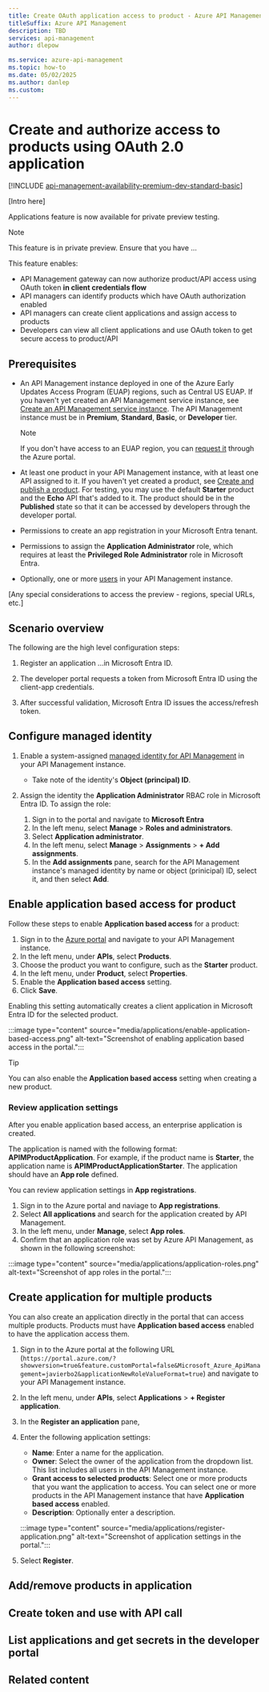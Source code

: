 ```yaml
---
title: Create OAuth application access to product - Azure API Management
titleSuffix: Azure API Management
description: TBD
services: api-management
author: dlepow

ms.service: azure-api-management
ms.topic: how-to
ms.date: 05/02/2025
ms.author: danlep
ms.custom: 
---
```


# Create and authorize access to products using OAuth 2.0 application 

[!INCLUDE [api-management-availability-premium-dev-standard-basic](../../includes/api-management-availability-premium-dev-standard-basic.md)]

[Intro here]


Applications feature is now available for private preview testing. 


> [!NOTE]
> This feature is in private preview. Ensure that you have ...

This feature enables:

* API Management gateway can now authorize product/API access using OAuth token **in client credentials flow**
* API managers can identify products which have OAuth authorization enabled
* API managers can create client applications and assign access to products
* Developers can view all client applications and use OAuth token to get secure access to product/API

## Prerequisites

- An API Management instance deployed in one of the Azure Early Updates Access Program (EUAP) regions, such as Central US EUAP. If you haven't yet created an API Management service instance, see [Create an API Management service instance](get-started-create-service-instance). The API Management instance must be in **Premium**, **Standard**, **Basic**, or **Developer** tier.

    > [!NOTE]
    > If you don't have access to an EUAP region, you can [request it](/troubleshoot/azure/general/region-access-request-process) through the Azure portal.

- At least one product in your API Management instance, with at least one API assigned to it. If you haven't yet created a product, see [Create and publish a product](api-management-howto-add-products.md). For testing, you may use the default **Starter** product and the **Echo** API that's added to it. The product should be in the **Published** state so that it can be accessed by developers through the developer portal.

- Permissions to create an app registration in your Microsoft Entra tenant.

- Permissions to assign the **Application Administrator** role, which requires at least the **Privileged Role Administrator** role in Microsoft Entra.

- Optionally, one or more [users](api-management-howto-create-or-invite-developers.md) in your API Management instance. 


[Any special considerations to access the preview - regions, special URLs, etc.]

## Scenario overview

The following are the high level configuration steps:

1. Register an application ...in Microsoft Entra ID.

1. The developer portal requests a token from Microsoft Entra ID using the client-app credentials.

1. After successful validation, Microsoft Entra ID issues the access/refresh token.


<!-- Clarify personas for API Management and developer portal. -->



## Configure managed identity

 1. Enable a system-assigned [managed identity for API Management](api-management-howto-use-managed-service-identity.md) in your API Management instance.
    
    * Take note of the identity's **Object (principal) ID**.
    
1. Assign the identity the **Application Administrator** RBAC role in Microsoft Entra ID. To assign the role:

    1. Sign in to the portal and navigate to **Microsoft Entra** 
    1. In the left menu, select **Manage** > **Roles and administrators**.
    1. Select **Application administrator**.
    1. In the left menu, select **Manage** > **Assignments** > **+ Add assignments**.
    1. In the **Add assignments** pane, search for the API Management instance's managed identity by name or object (prinicipal) ID, select it, and then select **Add**.


## Enable application based access for product

Follow these steps to enable **Application based access** for a product:

1. Sign in to the [Azure portal](https://portal.azure.com) and navigate to your API Management instance.
2. In the left menu, under **APIs**, select **Products**.
3. Choose the product you want to configure, such as the **Starter** product.
4. In the left menu, under **Product**, select **Properties**.
5. Enable the **Application based access** setting.
6. Click **Save**.

Enabling this setting automatically creates a client application in Microsoft Entra ID for the selected product.

:::image type="content" source="media/applications/enable-application-based-access.png" alt-text="Screenshot of enabling application based access in the portal.":::

> [!TIP]
> You can also enable the **Application based access** setting when creating a new product. 

### Review application settings

After you enable application based access, an enterprise application is created. 

The application is named with the following format: **APIMProductApplication<product-name>**. For example, if the product name is **Starter**, the application name is **APIMProductApplicationStarter**. The application should have an **App role** defined.

You can review application settings in **App registrations**.

1. Sign in to the Azure portal and naviage to **App registrations**.
1. Select **All applications** and search for the application created by API Management.
1. In the left menu, under **Manage**, select **App roles**.
1. Confirm that an application role was set by Azure API Management, as shown in the following screenshot:

:::image type="content" source="media/applications/application-roles.png" alt-text="Screenshot of app roles in the portal.":::

## Create application for multiple products

You can also create an application directly in the portal that can access multiple products. Products must have **Application based access** enabled to have the application access them.

1. Sign in to the Azure portal at the following URL (`https://portal.azure.com/?showversion=true&feature.customPortal=false&Microsoft_Azure_ApiManagement=javierbo2&applicationNewRoleValueFormat=true`) and navigate to your API Management instance.
1. In the left menu, under **APIs**, select **Applications** > **+ Register application**.
1. In the **Register an application** pane, 
1. Enter the following application settings:
    * **Name**: Enter a name for the application. 
    * **Owner**: Select the owner of the application from the dropdown list. This list includes all users in the API Management instance. 
    * **Grant access to selected products**: Select one or more products that you want the application to access. You can select one or more products in the API Management instance that have **Application based access** enabled.
    * **Description**: Optionally enter a description.

    :::image type="content" source="media/applications/register-application.png" alt-text="Screenshot of application settings in the portal.":::
1. Select **Register**.


<!-- Should the application then appear in the list of applications? -->



## Add/remove products in application



## Create token and use with API call

## List applications and get secrets in the developer portal


## Related content

